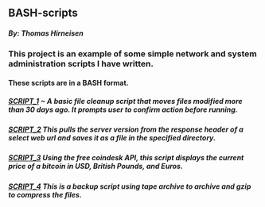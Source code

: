 ## BASH-scripts
##### By: Thomas Hirneisen

### This project is an example of some simple network and system administration scripts I have written.

#### These scripts are in a BASH format. 


##### [SCRIPT_1](https://github.com/Thoimrn/BASH-scripts/blob/94b4cedf6846a9fefe555f99445fcfebdfb226eb/MvFile30) ~ A basic file cleanup script that moves files modified more than 30 days ago. It prompts user to confirm action before running.

##### [SCRIPT_2](https://github.com/Thoimrn/BASH-scripts/blob/91eecde5aa5106c217d0321924f77fb39467fdab/BannerGrabServer) This pulls the server version from the response header of a select web url and saves it as a file in the specified directory.

##### [SCRIPT_3](https://github.com/Thoimrn/BASH-scripts/blob/29d98323b2ae2f15d51c53edc16a82573b8e5d18/BitcoinPrice) Using the free coindesk API, this script displays the current price of a bitcoin in USD, British Pounds, and Euros. 

##### [SCRIPT_4](https://github.com/Thoimrn/BASH-scripts/blob/29d98323b2ae2f15d51c53edc16a82573b8e5d18/BitcoinPrice) This is a backup script using tape archive to archive and gzip to compress the files.
